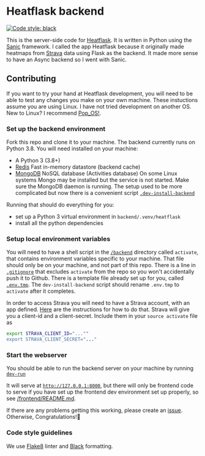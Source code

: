 # Heatflask backend
[![Code style: black](https://img.shields.io/badge/code%20style-black-000000.svg)](https://github.com/psf/black)

This is the server-side code for [Heatflask](https://www.heatflask.com ).  It is written in Python using the [Sanic](https://sanic.dev/en/guide/) framework.  I called the app Heatflask because it originally made heatmaps from [Strava](https://www.strava.com) data using Flask as the backend.  It made more sense to have an Async backend so I went with Sanic.

## Contributing
If you want to try your hand at Heatflask development, you will need to be able to test any changes you make on your own machine.  These instuctions assume you are using Linux.  I have not tried development on another OS. New to Linux? I recommend [Pop_OS!](https://system76.com/pop).

### Set up the backend environment
Fork this repo and clone it to your machine.   The backend currently runs on Python 3.8. You will need installed on your machine:
  * A Python 3 (3.8+)
  * [Redis](https://redis.io) Fast in-memory datastore (backend cache)
  * [MongoDB](https://www.mongodb.com) NoSQL database (Activities database)
On some Linux systems Mongo may be installed but the service is not started.  Make sure the MongoDB daemon is running.
The setup used to be more complicated but now there is a convenient script [`.dev-install-backend`](/backend/.dev-install-backend)

Running that should do everything for you:
  * set up a Python 3 virtual environment in `backend/.venv/heatflask`
  * install all the python dependencies

### Setup local environment variables
You will need to have a shell script in the [`/backend`](/backend/) directory called `activate`, that contains environment variables specific to your machine.  That file should only be on your machine, and not part of this repo.  There is a line in [`.gitignore`](/.gitignore) that excludes `activate` from the repo so you won't accidentally push it to Github.
There is a template file already set up for you, called [`.env.tmp`](/backend/.env.tmp).  The `dev-install-backend` script should rename `.env.tmp` to `activate` after it completes.


In order to access Strava you will need to have a Strava account, with an app defined.  [Here](https://developers.strava.com/docs/getting-started/) are the instructions for how to do that.  Strava will give you a client-id and a client-secret.  Include them in your `source activate` file as

```bash
export STRAVA_CLIENT_ID="...""
export STRAVA_CLIENT_SECRET="..."
```

### Start the webserver
You should be able to run the backend server on your machine by running [`dev-run`](/backend/dev-run)

It will serve at [`http://127.0.0.1:8000`](http://127.0.0.1:8000), but there will only be frontend code to serve if you have set up the frontend dev environment set up properly, so see [/frontend/README.md](/frontend/README.md).

If there are any problems getting this working, please create an [issue](https://github.com/ebrensi/heatflask/issues). Otherwise, Congratulations!🥳


### Code style guidelines
We use [Flake8](https://flake8.pycqa.org/en/latest/#) linter and [Black](https://black.readthedocs.io/en/stable) formatting.


